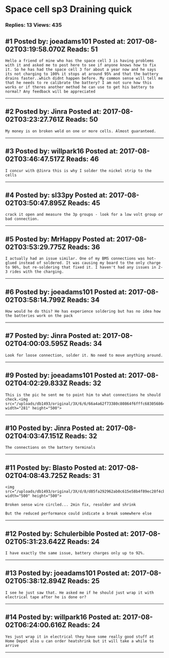 # Space cell sp3 Draining quick

### Replies: 13 Views: 435

## \#1 Posted by: joeadams101 Posted at: 2017-08-02T03:19:58.070Z Reads: 51

```
Hello a friend of mine who has the space cell 3 is having problems with it and asked me to post here to see if anyone knows how to fix it. So he has had the space cell 3 for about a year now and he says its not charging to 100% it stops at around 95% and that the battery drains faster..which didnt happen before. My common sense will tell me that he needs to re calibrate the battery? I am not sure how this works or if theres another method he can use to get his battery to normal? Any feedback will be appreciated
```

---
## \#2 Posted by: Jinra Posted at: 2017-08-02T03:23:27.761Z Reads: 50

```
My money is on broken weld on one or more cells. Almost guaranteed.
```

---
## \#3 Posted by: willpark16 Posted at: 2017-08-02T03:46:47.517Z Reads: 46

```
I concur with @Jinra this is why I solder the nickel strip to the cells
```

---
## \#4 Posted by: sl33py Posted at: 2017-08-02T03:50:47.895Z Reads: 45

```
crack it open and measure the 3p groups - look for a low volt group or bad connection.
```

---
## \#5 Posted by: MrHappy Posted at: 2017-08-02T03:53:29.775Z Reads: 36

```
I actually had an issue similar. One of my BMS connections was hot-glued instead of soldered. It was causing my board to the only charge to 96%, but re-soldering that fixed it. I haven't had any issues in 2-3 rides with the charging.
```

---
## \#6 Posted by: joeadams101 Posted at: 2017-08-02T03:58:14.799Z Reads: 34

```
How would he do this? He has experience soldering but has no idea how the batteries work on the pack
```

---
## \#7 Posted by: Jinra Posted at: 2017-08-02T04:00:03.595Z Reads: 34

```
Look for loose connection, solder it. No need to move anything around.
```

---
## \#9 Posted by: joeadams101 Posted at: 2017-08-02T04:02:29.833Z Reads: 32

```
This is the pic he sent me to point him to what connections he should check.<img src="/uploads/db1493/original/3X/6/6/66a4a62f73380c80864f6fffc6830568640e2bc0.jpg" width="281" height="500">
```

---
## \#10 Posted by: Jinra Posted at: 2017-08-02T04:03:47.151Z Reads: 32

```
The connections on the battery terminals
```

---
## \#11 Posted by: Blasto Posted at: 2017-08-02T04:08:43.725Z Reads: 31

```
<img src="/uploads/db1493/original/3X/d/8/d85fa292962ab0c615e58b4f89ec28f4cbfb5bc4.PNG" width="500" height="500">

Broken sense wire circled... 2min fix, resolder and shrink

But the reduced performance could indicate a break somewhere else
```

---
## \#12 Posted by: Schulerbible Posted at: 2017-08-02T05:31:23.642Z Reads: 24

```
I have exactly the same issue, battery charges only up to 92%.
```

---
## \#13 Posted by: joeadams101 Posted at: 2017-08-02T05:38:12.894Z Reads: 25

```
I see he just saw that. He asked me if he should just wrap it with electrical tape after he is done or?
```

---
## \#14 Posted by: willpark16 Posted at: 2017-08-02T06:24:00.616Z Reads: 24

```
Yes just wrap it in electrical they have some really good stuff at Home Depot also u can order heatshrink but it will take a while to arrive
```

---
